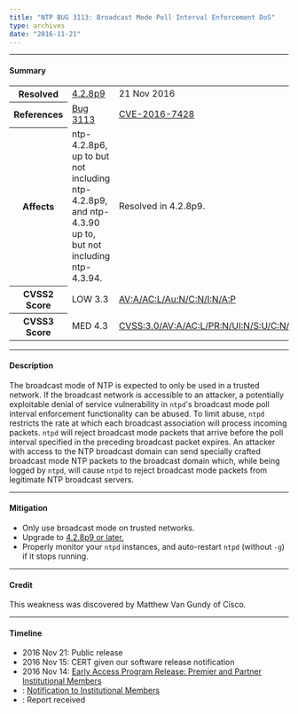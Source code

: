 ```yaml
---
title: "NTP BUG 3113: Broadcast Mode Poll Interval Enforcement DoS"
type: archives
date: "2016-11-21"
---
```


* * *

#### Summary

<table>
  <tbody>
	<tr>
		<th><b>Resolved</b></th>
		<td><a href="/support/securitynotice/4_2_8p9-release-announcement/">4.2.8p9</a></td>
		<td>21 Nov 2016</td>
	</tr>
	<tr>
		<th><b>References</b></th>
		<td><a href="https://bugs.ntp.org/show_bug.cgi?id=3113">Bug 3113</a></td>
		<td><a href="https://nvd.nist.gov/vuln/detail/CVE-2016-7428">CVE-2016-7428</a></td>
	</tr>
	<tr>
		<th><b>Affects</b></th>
		<td>ntp-4.2.8p6, up to but not including ntp-4.2.8p9,<br> and ntp-4.3.90 up to, but not including ntp-4.3.94.</td>
		<td>Resolved in 4.2.8p9.</td>
	</tr>
	<tr>
		<th><b>CVSS2 Score</b></th>
		<td>LOW 3.3</td>
		<td><a href="https://nvd.nist.gov/vuln-metrics/cvss/v2-calculator?calculator&version=2&vector=(AV:A/AC:L/Au:N/C:N/I:N/A:P)">AV:A/AC:L/Au:N/C:N/I:N/A:P</a></td>
	</tr>
	<tr>
		<th><b>CVSS3 Score<b></th>
		<td>MED 4.3</td>
		<td><a href="https://www.first.org/cvss/calculator/3.0#CVSS:3.0/AV:A/AC:L/PR:N/UI:N/S:U/C:N/I:N/A:L">CVSS:3.0/AV:A/AC:L/PR:N/UI:N/S:U/C:N/I:N/A:L</a></td>
	</tr>	
  </tbody>	
</table>

* * *
    
#### Description 

The broadcast mode of NTP is expected to only be used in a trusted network. If the broadcast network is accessible to an attacker, a potentially exploitable denial of service vulnerability in `ntpd`'s broadcast mode poll interval enforcement functionality can be abused. To limit abuse, `ntpd` restricts the rate at which each broadcast association will process incoming packets. `ntpd` will reject broadcast mode packets that arrive before the poll interval specified in the preceding broadcast packet expires. An attacker with access to the NTP broadcast domain can send specially crafted broadcast mode NTP packets to the broadcast domain which, while being logged by `ntpd`, will cause `ntpd` to reject broadcast mode packets from legitimate NTP broadcast servers.

* * *
    
#### Mitigation

* Only use broadcast mode on trusted networks.
* Upgrade to [4.2.8p9 or later.](/downloads/)
* Properly monitor your `ntpd` instances, and auto-restart `ntpd` (without `-g`) if it stops running. 

* * *

#### Credit

This weakness was discovered by Matthew Van Gundy of Cisco.

* * *

#### Timeline

* 2016 Nov 21: Public release
* 2016 Nov 15: CERT given our software release notification 
* 2016 Nov 14: [Early Access Program Release: Premier and Partner Institutional Members](https://www.nwtime.org/membership/benefits/)
* : [Notification to Institutional Members](https://www.nwtime.org/membership/benefits/)
* : Report received